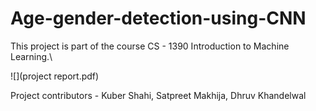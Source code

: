 # Age-gender-detection-using-CNN
This project is part of the course CS - 1390 Introduction to Machine Learning.\

![](project report.pdf)

Project contributors - Kuber Shahi, Satpreet Makhija, Dhruv Khandelwal
